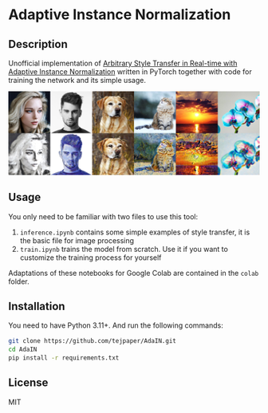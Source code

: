 # Adaptive Instance Normalization

## Description

Unofficial implementation of [Arbitrary Style Transfer in Real-time with Adaptive Instance Normalization](https://arxiv.org/abs/1703.06868) written in PyTorch together with code for training the network and its simple usage.

![Some qualitative examples](extra/examples.jpg "adfs")

## Usage

You only need to be familiar with two files to use this tool:

1. `inference.ipynb` contains some simple examples of style transfer, it is the basic file for image processing
2. `train.ipynb` trains the model from scratch. Use it if you want to customize the training process for yourself

Adaptations of these notebooks for Google Colab are contained in the `colab` folder.

## Installation

You need to have Python 3.11+. And run the following commands:

```bash
git clone https://github.com/tejpaper/AdaIN.git
cd AdaIN
pip install -r requirements.txt
```

## License

MIT